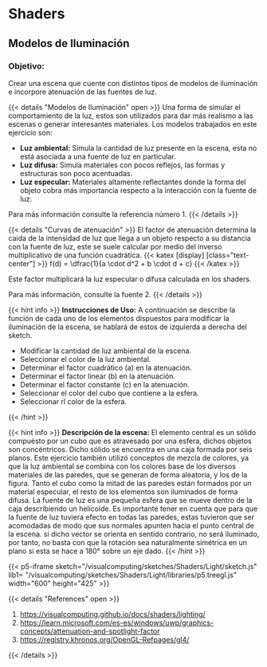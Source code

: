 # Shaders

## Modelos de Iluminación 

### Objetivo:
Crear una escena que cuente con distintos tipos de modelos de iluminación e incorpore atenuación de las fuentes de luz.


{{< details "Modelos de Iluminación" open >}}
Una forma de simular el comportamiento de la luz, estos son utilizados para dar más realismo a las escenas o generar interesantes materiales. Los modelos trabajados en este ejercicio son: 

- **Luz ambiental:** Simula la cantidad de luz presente en la escena, esta no está asociada a una fuente de luz en particular.
- **Luz difusa:** Simula materiales con pocos reflejos, las formas y estructuras son poco acentuadas.
- **Luz especular:** Materiales altamente reflectantes donde la forma del objeto cobra más importancia respecto a la interacción con la fuente de luz.

Para más información consulte la referencia número 1.
{{< /details >}}

{{< details "Curvas de atenuación" >}}
El factor de atenuación determina la caida de la intensidad de luz que llega a un objeto respecto a su distancia con la fuente de luz, este se suele calcular por medio del inverso multiplicativo de una función cuadrática.
{{< katex [display] [class="text-center"]  >}}
f(d) = \dfrac{1}{a \cdot d^2 + b \cdot d + c} 
{{< /katex >}}

Este factor multiplicará la luz especular o difusa calculada en los shaders.

Para más información, consulte la fuente 2.
{{< /details >}}

{{< hint info >}}
**Instrucciones de Uso:**
A continuación se describe la función de cada uno de los elementos dispuestos para modificar la iluminación de la escena, se hablará de estos de izquierda a derecha del sketch.

- Modificar la cantidad de luz ambiental de la escena.
- Seleccionar el color de la luz ambiental.
- Determinar el factor cuadrático (a) en la atenuación.
- Determinar el factor linear (b) en la atenuación.
- Determinar el factor constante (c) en la atenuación.
- Seleccionar el color del cubo que contiene a la esfera.
- Seleccionar rl color de la esfera.

{{< /hint >}}

{{< hint info >}}
**Descripción de la escena:** El elemento central es un sólido compuésto por un cubo que es atravesado por una esfera, dichos objetos son concéntricos. Dicho sólido se encuentra en una caja formada por seis planos. 
Este ejercicio también utilizó conceptos de mezcla de colores, ya que la luz ambiental se combina con los colores base de los diversos materiales de las paredes, que se generan de forma aleatoria, y los de la figura. Tanto el cubo como la mitad de las paredes están formados por un material especular, el resto de los elementos son iluminados de forma difusa.
La fuente de luz es una pequeña esfera que se mueve dentro de la caja describiendo un helicoide.
Es importante tener en cuenta que para que la fuente de luz tuviera efecto en todas las paredes, estas tuvieron que ser acomodadas de modo que sus normales apunten hacia el punto central de la escena. si dicho vector se orienta en sentido contrario, no será iluminado, por tanto, no basta con que la rotación sea naturalmente simétrica en un plano si esta se hace a 180° sobre un eje dado.
{{< /hint >}}

{{< p5-iframe sketch="/visualcomputing/sketches/Shaders/Light/sketch.js" lib1= "/visualcomputing/sketches/Shaders/Light/libraries/p5.treegl.js" width="600" height="425" >}}

{{< details "References" open >}}

  1. https://visualcomputing.github.io/docs/shaders/lighting/
  2. https://learn.microsoft.com/es-es/windows/uwp/graphics-concepts/attenuation-and-spotlight-factor
  3. https://registry.khronos.org/OpenGL-Refpages/gl4/

{{< /details >}}
